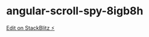 # angular-scroll-spy-8igb8h

[Edit on StackBlitz ⚡️](https://stackblitz.com/edit/angular-scroll-spy-8igb8h)